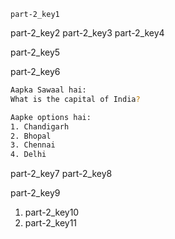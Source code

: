 ```ngMeta
part-2_key1
```

part-2_key2
part-2_key3
part-2_key4


part-2_key5


part-2_key6


```bash
Aapka Sawaal hai:
What is the capital of India?

Aapke options hai:
1. Chandigarh
2. Bhopal
3. Chennai
4. Delhi
```
part-2_key7
part-2_key8


part-2_key9
1. part-2_key10
2. part-2_key11
